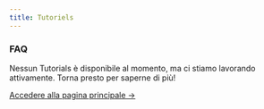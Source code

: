 ```yaml
---
title: Tutoriels
---
```


<div class="card">
  <h3>FAQ</h3>
  <p>Nessun Tutorials è disponibile al momento, ma ci stiamo lavorando attivamente. Torna presto per saperne di più!</p>
  <a href="../" class="card-link">Accedere alla pagina principale &rarr;</a>
</div>